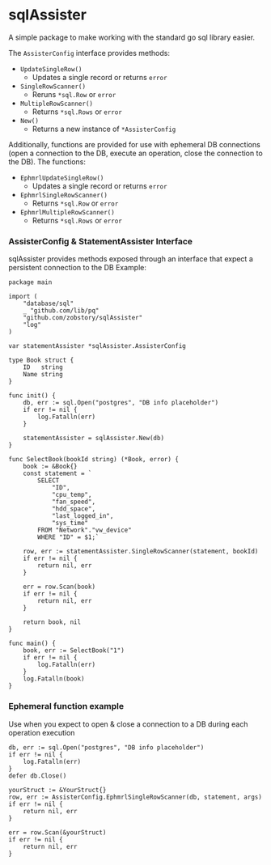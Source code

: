 # sqlAssister
A simple package to make working with the standard go sql library easier. 

The `AssisterConfig` interface provides methods:
- `UpdateSingleRow()`
  - Updates a single record or returns `error`
- `SingleRowScanner()`
  - Reruns `*sql.Row` or `error`
- `MultipleRowScanner()`
  - Returns `*sql.Rows` or `error`
- `New()`
  - Returns a new instance of `*AssisterConfig`

Additionally, functions are provided for use with ephemeral DB connections (open a connection to the DB, execute an operation, close the connection to the DB).
The functions:
- `EphmrlUpdateSingleRow()`
  - Updates a single record or returns `error`
- `EphmrlSingleRowScanner()`
  - Returns `*sql.Row` or `error`
- `EphmrlMultipleRowScanner()`
  - Returns `*sql.Rows` or `error`

### AssisterConfig & StatementAssister Interface
sqlAssister provides methods exposed through an interface that expect a persistent connection to the DB
Example:
```
package main

import (
    "database/sql"
    _ "github.com/lib/pq"
    "github.com/zobstory/sqlAssister"
    "log"
)

var statementAssister *sqlAssister.AssisterConfig

type Book struct {
    ID   string
    Name string
}

func init() {
    db, err := sql.Open("postgres", "DB info placeholder")
    if err != nil {
        log.Fatalln(err)
    }

    statementAssister = sqlAssister.New(db)
}

func SelectBook(bookId string) (*Book, error) {
    book := &Book{}
    const statement = `
        SELECT
            "ID",
            "cpu_temp",
            "fan_speed",
            "hdd_space",
            "last_logged_in",
            "sys_time"
        FROM "Network"."vw_device"
        WHERE "ID" = $1;`

    row, err := statementAssister.SingleRowScanner(statement, bookId)
    if err != nil {
        return nil, err
    }

    err = row.Scan(book)
    if err != nil {
        return nil, err
    }

    return book, nil
}

func main() {
    book, err := SelectBook("1")
    if err != nil {
        log.Fatalln(err)
    }
    log.Fatalln(book)
}
```

### Ephemeral function example
Use when you expect to open & close a connection to a DB during each operation execution

```
db, err := sql.Open("postgres", "DB info placeholder")
if err != nil {
    log.Fatalln(err)
}
defer db.Close()

yourStruct := &YourStruct{}
row, err := AssisterConfig.EphmrlSingleRowScanner(db, statement, args)
if err != nil {
    return nil, err
}

err = row.Scan(&yourStruct)
if err != nil {
    return nil, err
}

```
